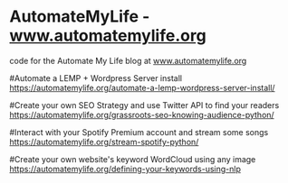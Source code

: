 # AutomateMyLife - www.automatemylife.org
code for the Automate My Life blog at www.automatemylife.org


#Automate a LEMP + Wordpress Server install
https://automatemylife.org/automate-a-lemp-wordpress-server-install/

#Create your own SEO Strategy and use Twitter API to find your readers
https://automatemylife.org/grassroots-seo-knowing-audience-python/

#Interact with your Spotify Premium account and stream some songs
https://automatemylife.org/stream-spotify-python/

#Create your own website's keyword WordCloud using any image
https://automatemylife.org/defining-your-keywords-using-nlp
